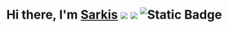 <h1 align="center">Hi there, I'm <a href="https://t.me/sarkisio" target="_blank">Sarkis</a> 
<img src="https://img.shields.io/badge/JavaScript-005571?style=for-the-badge&logo=javascript&logoColor=yellow" />
<img src="https://img.shields.io/badge/react-005571?style=for-the-badge&logo=react&logoColor=61DAFB" />
<img alt="Static Badge" src="https://img.shields.io/badge/html5?style=for-the-badge&logo=html5&logoColor=%23E34F26">


